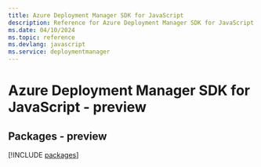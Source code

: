 ```yaml
---
title: Azure Deployment Manager SDK for JavaScript
description: Reference for Azure Deployment Manager SDK for JavaScript
ms.date: 04/10/2024
ms.topic: reference
ms.devlang: javascript
ms.service: deploymentmanager
---
```

# Azure Deployment Manager SDK for JavaScript - preview
## Packages - preview
[!INCLUDE [packages](deployment-manager-index.md)]